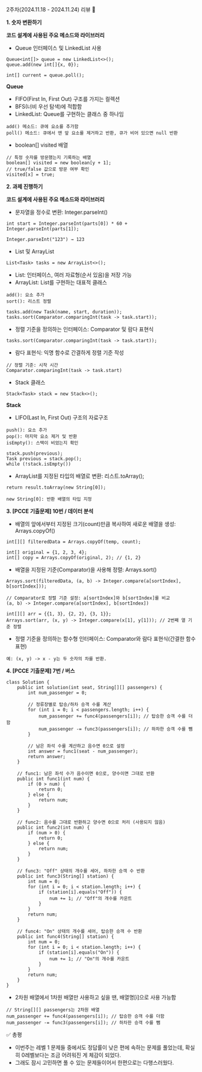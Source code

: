 2주차(2024.11.18 - 2024.11.24) 리뷰 🤔

**1. 숫자 변환하기**

**코드 설계에 사용된 주요 메소드와 라이브러리**
- Queue 인터페이스 및 LinkedList 사용
```
Queue<int[]> queue = new LinkedList<>();
queue.add(new int[]{x, 0});
```
```
int[] current = queue.poll();
```
**Queue**
- FIFO(First In, First Out) 구조를 가지는 컬렉션
- BFS(너비 우선 탐색)에 적합함
- LinkedList: Queue를 구현하는 클래스 중 하나임
```
add() 메소드: 큐에 요소를 추가함
poll() 메소드: 큐에서 맨 앞 요소를 제거하고 반환, 큐가 비어 있으면 null 반환
```

- boolean[] visited 배열
```
// 특정 숫자를 방문했는지 기록하는 배열
boolean[] visited = new boolean[y + 1];
// true/false 값으로 방문 여부 확인
visited[x] = true;
```
**2. 과제 진행하기**

**코드 설계에 사용된 주요 메소드와 라이브러리**
- 문자열을 정수로 변환: Integer.parseInt()
```
int start = Integer.parseInt(parts[0]) * 60 + Integer.parseInt(parts[1]);
```
```
Integer.parseInt("123") → 123
```
- List 및 ArrayList
```
List<Task> tasks = new ArrayList<>();
```
- List: 인터페이스, 여러 자료형(순서 있음)을 저장 가능
- ArrayList: List를 구현하는 대표적 클래스
```
add(): 요소 추가
sort(): 리스트 정렬
```
```
tasks.add(new Task(name, start, duration));
tasks.sort(Comparator.comparingInt(task -> task.start));
```
- 정렬 기준을 정의하는 인터페이스: Comparator 및 람다 표현식
```
tasks.sort(Comparator.comparingInt(task -> task.start));
```
- 람다 표현식: 익명 함수로 간결하게 정렬 기준 작성
```
// 정렬 기준: 시작 시간
Comparator.comparingInt(task -> task.start)
```
- Stack 클래스
```
Stack<Task> stack = new Stack<>();
```
**Stack**
- LIFO(Last In, First Out) 구조의 자료구조
```
push(): 요소 추가
pop(): 마지막 요소 제거 및 반환
isEmpty(): 스택이 비었는지 확인
```
```
stack.push(previous);
Task previous = stack.pop();
while (!stack.isEmpty())
```
- ArrayList를 지정된 타입의 배열로 변환: 리스트.toArray();
```
return result.toArray(new String[0]);
```
```
new String[0]: 반환 배열의 타입 지정
```

**3. [PCCE 기출문제] 10번 / 데이터 분석**
- 배열의 앞에서부터 지정된 크기(count)만큼 복사하여 새로운 배열을 생성: Arrays.copyOf()

```
int[][] filteredData = Arrays.copyOf(temp, count);
```
```
int[] original = {1, 2, 3, 4};
int[] copy = Arrays.copyOf(original, 2); // {1, 2}
```

- 배열을 지정된 기준(Comparator)을 사용해 정렬: Arrays.sort()
```
Arrays.sort(filteredData, (a, b) -> Integer.compare(a[sortIndex], b[sortIndex]));
```

```
// Comparator로 정렬 기준 설정: a[sortIndex]와 b[sortIndex]를 비교
(a, b) -> Integer.compare(a[sortIndex], b[sortIndex])
```
``` 
int[][] arr = {{1, 3}, {2, 2}, {3, 1}};
Arrays.sort(arr, (x, y) -> Integer.compare(x[1], y[1])); // 2번째 열 기준 정렬
```
- 정렬 기준을 정의하는 함수형 인터페이스: Comparator와 람다 표현식(간결한 함수 표현)
```
예: (x, y) -> x - y는 두 숫자의 차를 반환.
```

**4. [PCCE 기출문제] 7번 / 버스**

```
class Solution {
    public int solution(int seat, String[][] passengers) {
        int num_passenger = 0;

        // 정류장별로 탑승/하차 승객 수를 계산
        for (int i = 0; i < passengers.length; i++) {
            num_passenger += func4(passengers[i]); // 탑승한 승객 수를 더함
            num_passenger -= func3(passengers[i]); // 하차한 승객 수를 뺌
        }

        // 남은 좌석 수를 계산하고 음수면 0으로 설정
        int answer = func1(seat - num_passenger);
        return answer;
    }

    // func1: 남은 좌석 수가 음수이면 0으로, 양수이면 그대로 반환
    public int func1(int num) {
        if (0 > num) {
            return 0;
        } else {
            return num;
        }
    }

    // func2: 음수를 그대로 반환하고 양수면 0으로 처리 (사용되지 않음)
    public int func2(int num) {
        if (num > 0) {
            return 0;
        } else {
            return num;
        }
    }

    // func3: "Off" 상태의 개수를 세어, 하차한 승객 수 반환
    public int func3(String[] station) {
        int num = 0;
        for (int i = 0; i < station.length; i++) {
            if (station[i].equals("Off")) {
                num += 1; // "Off"의 개수를 카운트
            }
        }
        return num;
    }

    // func4: "On" 상태의 개수를 세어, 탑승한 승객 수 반환
    public int func4(String[] station) {
        int num = 0;
        for (int i = 0; i < station.length; i++) {
            if (station[i].equals("On")) {
                num += 1; // "On"의 개수를 카운트
            }
        }
        return num;
    }
}
```
- 2차원 배열에서 1차원 배열만 사용하고 싶을 땐, 배열명[i]으로 사용 가능함
```
// String[][] passengers는 2차원 배열
num_passenger += func4(passengers[i]); // 탑승한 승객 수를 더함
num_passenger -= func3(passengers[i]); // 하차한 승객 수를 뺌
```

✅ 총평
- 이번주는 레벨 1 문제들 중에서도 정답률이 낮은 편에 속하는 문제를 풀었는데, 확실히 0레벨보다는 조금 어려워진 게 체감이 되었다.
- 그래도 잠시 고민하면 풀 수 있는 문제들이어서 한편으로는 다행스러웠다.